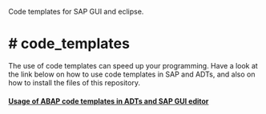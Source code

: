 
Code templates for SAP GUI and eclipse.
<h1># code_templates</h1>
<p>The use of code templates can speed up your programming. Have a look at the link below on how to use code templates in SAP and ADTs, and also on how to install the files of this repository.</p>

<h4><a href='https://sway.office.com/GbOcK2UHMVDsUHhm?ref=Link&loc=mysways'>Usage of ABAP code templates in ADTs and SAP GUI  editor</a></h4> 
